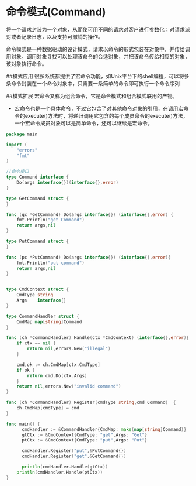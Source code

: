 # 命令模式(Command)
将一个请求封装为一个对象，从而使可用不同的请求对客户进行参数化；对请求派对或者记录日志，以及支持可撤销的操作。

命令模式是一种数据驱动的设计模式，请求以命令的形式包装在对象中，并传给调用对象。调用对象寻找可以处理该命令的合适对象，并把该命令传给相应的对象，该对象执行命令。


##模式应用
很多系统都提供了宏命令功能，如Unix平台下的shell编程，可以将多条命令封装在一个命令对象中，只需要一条简单的命令即可执行一个命令序列

##模式扩展
宏命令又称为组合命令，它是命令模式和组合模式联用的产物。

- 宏命令也是一个具体命令，不过它包含了对其他命令对象的引用，在调用宏命令的execute()方法时，将递归调用它包含的每个成员命令的execute()方法，一个宏命令成员对象可以是简单命令，还可以继续是宏命令。


```go
package main

import (
	"errors"
	"fmt"
)

//命令接口
type Command interface {
	Do(args interface{})(interface{},error)
}

type GetCommand struct {
}

func (gc *GetCommand) Do(args interface{}) (interface{},error) {
	fmt.Println("get Command")
	return args,nil
}

type PutCommand struct {
}

func (pc *PutCommand) Do(args interface{}) (interface{},error){
	fmt.Println("put command")
	return args,nil
}


type CmdContext struct {
	CmdType string
	Args    interface{}
}

type CommandHandler struct {
	CmdMap map[string]Command
}

func (ch *CommandHandler) Handle(ctx *CmdContext) (interface{},error){
	if ctx == nil {
		return nil,errors.New("illegal")
	}

	cmd,ok := ch.CmdMap[ctx.CmdType]
	if ok {
		return cmd.Do(ctx.Args)
	}
	return nil,errors.New("invalid command")
}

func (ch *CommandHandler) Register(cmdType string,cmd Command)  {
	ch.CmdMap[cmdType] = cmd
}

func main() {
      cmdHandler := &CommandHandler{CmdMap: make(map[string]Command)}
      gtCtx := &CmdContext{CmdType: "get",Args: "Get"}
      ptCtx := &CmdContext{CmdType: "put",Args: "Put"}

      cmdHandler.Register("put",&PutCommand{})
      cmdHandler.Register("get",&GetCommand{})

      println(cmdHandler.Handle(gtCtx))
	println(cmdHandler.Handle(ptCtx))
}

```


